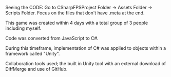 Seeing the CODE: Go to CSharpFPSProject Folder → Assets Folder → Scripts Folder. Focus on the files that don't have .meta at the end.

This game was created within 4 days with a total group of 3 people including myself.

Code was converted from JavaScript to C#.

During this timeframe, implementation of C# was applied to objects within a framework called "Unity".

Collaboration tools used; the built in Unity tool with an external download of DiffMerge and use of GitHub.
